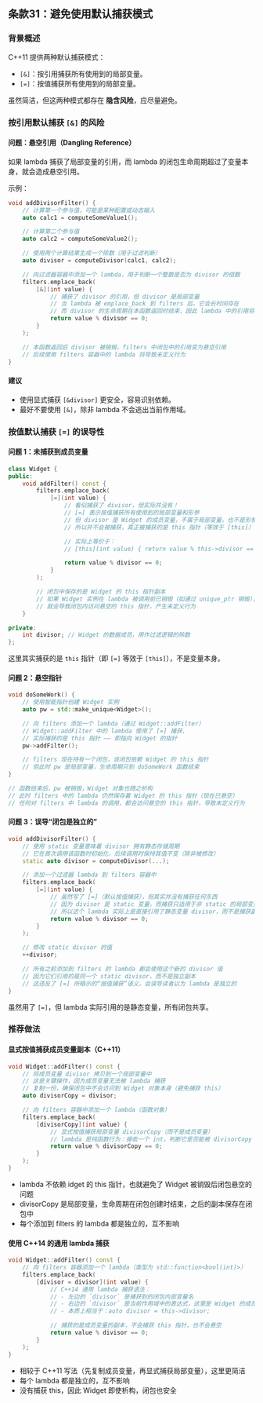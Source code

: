 ## 条款31：避免使用默认捕获模式

### 背景概述

C++11 提供两种默认捕获模式：

- `[&]`：按引用捕获所有使用到的局部变量。
- `[=]`：按值捕获所有使用到的局部变量。

虽然简洁，但这两种模式都存在 **隐含风险**，应尽量避免。

### 按引用默认捕获 `[&]` 的风险

#### 问题：悬空引用（Dangling Reference）

如果 lambda 捕获了局部变量的引用，而 lambda 的闭包生命周期超过了变量本身，就会造成悬空引用。

示例：

```cpp
void addDivisorFilter() {
    // 计算第一个参与值，可能是某种配置或动态输入
    auto calc1 = computeSomeValue1();

    // 计算第二个参与值
    auto calc2 = computeSomeValue2();

    // 使用两个计算结果生成一个除数（用于过滤判断）
    auto divisor = computeDivisor(calc1, calc2);

    // 向过滤器容器中添加一个 lambda，用于判断一个整数是否为 divisor 的倍数
    filters.emplace_back(
        [&](int value) {
            // 捕获了 divisor 的引用，但 divisor 是局部变量
            // 当 lambda 被 emplace_back 到 filters 后，它会长时间存在
            // 而 divisor 的生命周期在本函数返回时结束，因此 lambda 中的引用将悬空
            return value % divisor == 0;
        }
    ); 

    // 本函数返回后 divisor 被销毁，filters 中闭包中的引用变为悬空引用
    // 后续使用 filters 容器中的 lambda 将导致未定义行为
}
```

#### 建议

- 使用显式捕获 `[&divisor]` 更安全，容易识别依赖。
- 最好不要使用 `[&]`，除非 lambda 不会逃出当前作用域。

### 按值默认捕获 `[=]` 的误导性

#### 问题 1：未捕获到成员变量

```cpp
class Widget {
public:
    void addFilter() const {
        filters.emplace_back(
            [=](int value) {
                // 看似捕获了 divisor，但实际并没有！
                // [=] 表示按值捕获所有使用到的局部变量和形参
                // 但 divisor 是 Widget 的成员变量，不属于局部变量，也不是形参
                // 所以并不会被捕获，真正被捕获的是 this 指针（等效于 [this]）

                // 实际上等价于：
                // [this](int value) { return value % this->divisor == 0; }

                return value % divisor == 0;
            }
        );

        // 闭包中保存的是 Widget 的 this 指针副本
        // 如果 Widget 实例在 lambda 被调用前已销毁（如通过 unique_ptr 销毁），
        // 就会导致闭包内访问悬空的 this 指针，产生未定义行为
    }

private:
    int divisor; // Widget 的数据成员，用作过滤逻辑的除数
};
```

这里其实捕获的是 `this` 指针（即 `[=]` 等效于 `[this]`），不是变量本身。

#### 问题 2：悬空指针

```cpp
void doSomeWork() {
    // 使用智能指针创建 Widget 实例
    auto pw = std::make_unique<Widget>();

    // 向 filters 添加一个 lambda（通过 Widget::addFilter）
    // Widget::addFilter 中的 lambda 使用了 [=] 捕获，
    // 实际捕获的是 this 指针 —— 即指向 Widget 的指针
    pw->addFilter();

    // filters 现在持有一个闭包，该闭包依赖 Widget 的 this 指针
    // 但此时 pw 是局部变量，生命周期只到 doSomeWork 函数结束
}

// 函数结束后，pw 被销毁，Widget 对象也随之析构
// 此时 filters 中的 lambda 仍然保存着 Widget 的 this 指针（现在已悬空）
// 任何对 filters 中 lambda 的调用，都会访问悬空的 this 指针，导致未定义行为
```

#### 问题 3：误导“闭包是独立的”

```cpp
void addDivisorFilter() {
    // 使用 static 变量意味着 divisor 拥有静态存储周期
    // 它在首次调用该函数时初始化，后续调用时保持其值不变（除非被修改）
    static auto divisor = computeDivisor(...);

    // 添加一个过滤器 lambda 到 filters 容器中
    filters.emplace_back(
        [=](int value) {
            // 虽然写了 [=]（默认按值捕获），但其实并没有捕获任何东西
            // 因为 divisor 是 static 变量，而捕获只适用于非 static 的局部变量和形参
            // 所以这个 lambda 实际上是直接引用了静态变量 divisor，而不是捕获副本
            return value % divisor == 0;
        }
    );

    // 修改 static divisor 的值
    ++divisor;

    // 所有之前添加到 filters 的 lambda 都会使用这个新的 divisor 值
    // 因为它们引用的是同一个 static divisor，而不是独立副本
    // 这违反了 [=] 所暗示的“按值捕获”语义，会误导读者以为 lambda 是独立的
}
```

虽然用了 `[=]`，但 lambda 实际引用的是静态变量，所有闭包共享。

### 推荐做法

#### 显式按值捕获成员变量副本（C++11）

```cpp
void Widget::addFilter() const {
    // 将成员变量 divisor 拷贝到一个局部变量中
    // 这是关键操作，因为成员变量无法被 lambda 捕获
    // 复制一份，确保闭包中不会访问到 Widget 对象本身（避免捕获 this）
    auto divisorCopy = divisor;

    // 向 filters 容器中添加一个 lambda（函数对象）
    filters.emplace_back(
        [divisorCopy](int value) {
            // 显式按值捕获局部变量 divisorCopy（而不是成员变量）
            // lambda 是纯函数行为：接收一个 int，判断它是否能被 divisorCopy 整除
            return value % divisorCopy == 0;
        }
    );
}
```

- lambda 不依赖 idget 的 this 指针，也就避免了 Widget 被销毁后闭包悬空的问题
- divisorCopy 是局部变量，生命周期在闭包创建时结束，之后的副本保存在闭包中
- 每个添加到 filters 的 lambda 都是独立的，互不影响

#### 使用 C++14 的通用 lambda 捕获

```cpp
void Widget::addFilter() const {
    // 向 filters 容器添加一个 lambda（类型为 std::function<bool(int)>）
    filters.emplace_back(
        [divisor = divisor](int value) {
            // C++14 通用 lambda 捕获语法：
            // - 左边的 `divisor` 是捕获到的闭包内部变量名
            // - 右边的 `divisor` 是当前作用域中的表达式，这里是 Widget 的成员变量
            // - 本质上相当于：auto divisor = this->divisor;

            // 捕获的是成员变量的副本，不会捕获 this 指针，也不会悬空
            return value % divisor == 0;
        }
    );
}
```

- 相较于 C++11 写法（先复制成员变量，再显式捕获局部变量），这里更简洁
- 每个 lambda 都是独立的，互不影响
- 没有捕获 this，因此 Widget 即使析构，闭包也安全
